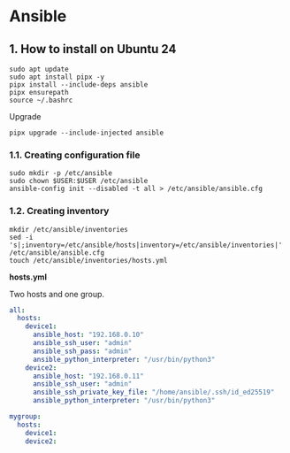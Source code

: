# Ansible

## 1. How to install on Ubuntu 24

```shell
sudo apt update
sudo apt install pipx -y
pipx install --include-deps ansible
pipx ensurepath
source ~/.bashrc
```

Upgrade

```shell
pipx upgrade --include-injected ansible
```

### 1.1. Creating configuration file

```shell
sudo mkdir -p /etc/ansible
sudo chown $USER:$USER /etc/ansible
ansible-config init --disabled -t all > /etc/ansible/ansible.cfg
```

### 1.2. Creating inventory

```shell
mkdir /etc/ansible/inventories
sed -i 's|;inventory=/etc/ansible/hosts|inventory=/etc/ansible/inventories|' /etc/ansible/ansible.cfg
touch /etc/ansible/inventories/hosts.yml
```

**hosts.yml**

Two hosts and one group.

```yaml
all:
  hosts:
    device1:
      ansible_host: "192.168.0.10"
      ansible_ssh_user: "admin"
      ansible_ssh_pass: "admin"
      ansible_python_interpreter: "/usr/bin/python3"
    device2:
      ansible_host: "192.168.0.11"
      ansible_ssh_user: "admin"
      ansible_ssh_private_key_file: "/home/ansible/.ssh/id_ed25519"
      ansible_python_interpreter: "/usr/bin/python3"

mygroup:
  hosts:
    device1:
    device2:
```

